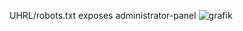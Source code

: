 UHRL/robots.txt exposes administrator-panel
![grafik](https://user-images.githubusercontent.com/62068604/233296695-f8deb4b1-2a87-4477-840f-2145ee865924.png)
